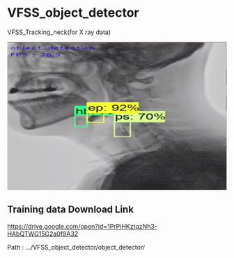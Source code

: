 # VFSS_object_detector

VFSS_Tracking_neck(for X ray data)

![Instance Segmentation Sample](well.png)

## Training data Download Link

https://drive.google.com/open?id=1PrPiHKztqzNh3-HAbQTWG15G2a0f9A32

Path : .../VFSS_object_detector/object_detector/
